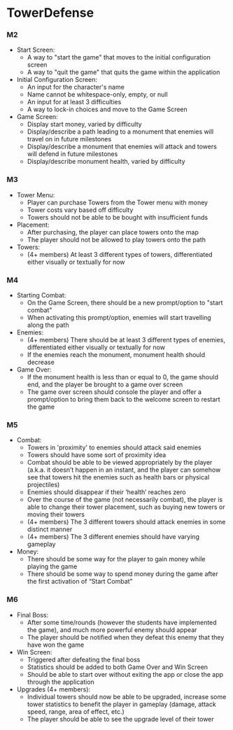 # TowerDefense
### M2
- Start Screen:
  - A way to "start the game" that moves to the initial configuration screen
  - A way to "quit the game" that quits the game within the application
- Initial Configuration Screen:
  - An input for the character's name
  - Name cannot be whitespace-only, empty, or null
  - An input for at least 3 difficulties
  - A way to lock-in choices and move to the Game Screen
- Game Screen:
  - Display start money, varied by difficulty
  - Display/describe a path leading to a monument that enemies will travel on in future
milestones
  - Display/describe a monument that enemies will attack and towers will defend in future
milestones
  - Display/describe monument health, varied by difficulty
### M3
- Tower Menu:
  - Player can purchase Towers from the Tower menu with money
  - Tower costs vary based off difficulty
  - Towers should not be able to be bought with insufficient funds
- Placement:
  - After purchasing, the player can place towers onto the map
  - The player should not be allowed to play towers onto the path
- Towers:
  - (4+ members) At least 3 different types of towers, differentiated either visually or
textually for now
### M4
- Starting Combat:
  - On the Game Screen, there should be a new prompt/option to "start combat"
  - When activating this prompt/option, enemies will start travelling along the path
- Enemies:
  - (4+ members) There should be at least 3 different types of enemies, differentiated
either visually or textually for now
  - If the enemies reach the monument, monument health should decrease
- Game Over:
  - If the monument health is less than or equal to 0, the game should end, and the player
be brought to a game over screen
  - The game over screen should console the player and offer a prompt/option to bring
them back to the welcome screen to restart the game
### M5
- Combat:
  - Towers in 'proximity' to enemies should attack said enemies
  - Towers should have some sort of proximity idea
  - Combat should be able to be viewed appropriately by the player (a.k.a. it doesn’t
happen in an instant, and the player can somehow see that towers hit the enemies such
as health bars or physical projectiles)
  - Enemies should disappear if their ‘health’ reaches zero
  - Over the course of the game (not necessarily combat), the player is able to change their
tower placement, such as buying new towers or moving their towers
  - (4+ members) The 3 different towers should attack enemies in some distinct manner
  - (4+ members) The 3 different enemies should have varying gameplay
- Money:
  - There should be some way for the player to gain money while playing the game
  - There should be some way to spend money during the game after the first activation of
“Start Combat”
### M6
- Final Boss:
  - After some time/rounds (however the students have implemented the game), and much
more powerful enemy should appear
  - The player should be notified when they defeat this enemy that they have won the
game
- Win Screen:
  - Triggered after defeating the final boss
  - Statistics should be added to both Game Over and Win Screen
  - Should be able to start over without exiting the app or close the app through the
application
- Upgrades (4+ members):
  - Individual towers should now be able to be upgraded, increase some tower statistics to
benefit the player in gameplay (damage, attack speed, range, area of effect, etc.)
  - The player should be able to see the upgrade level of their tower
